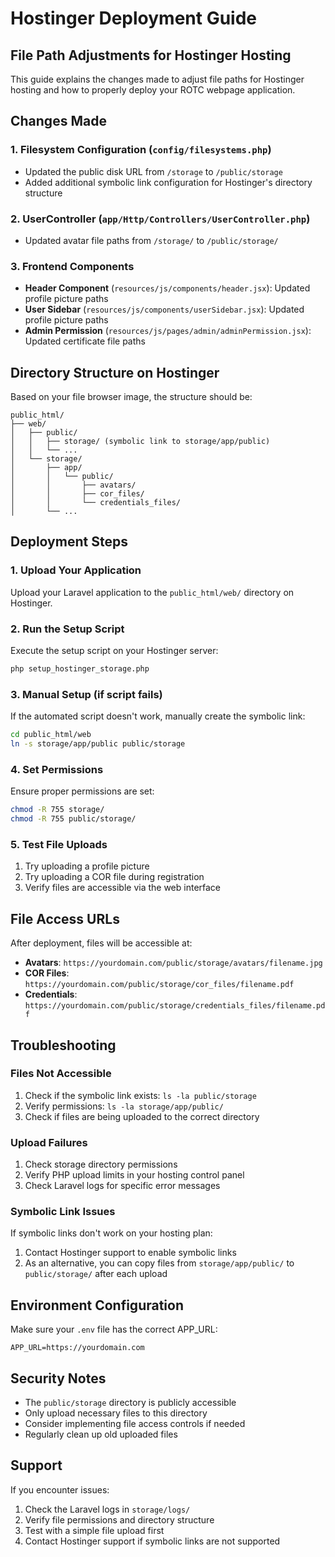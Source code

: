 # Hostinger Deployment Guide

## File Path Adjustments for Hostinger Hosting

This guide explains the changes made to adjust file paths for Hostinger hosting and how to properly deploy your ROTC webpage application.

## Changes Made

### 1. Filesystem Configuration (`config/filesystems.php`)
- Updated the public disk URL from `/storage` to `/public/storage`
- Added additional symbolic link configuration for Hostinger's directory structure

### 2. UserController (`app/Http/Controllers/UserController.php`)
- Updated avatar file paths from `/storage/` to `/public/storage/`

### 3. Frontend Components
- **Header Component** (`resources/js/components/header.jsx`): Updated profile picture paths
- **User Sidebar** (`resources/js/components/userSidebar.jsx`): Updated profile picture paths  
- **Admin Permission** (`resources/js/pages/admin/adminPermission.jsx`): Updated certificate file paths

## Directory Structure on Hostinger

Based on your file browser image, the structure should be:
```
public_html/
├── web/
│   ├── public/
│   │   ├── storage/ (symbolic link to storage/app/public)
│   │   └── ...
│   └── storage/
│       ├── app/
│       │   └── public/
│       │       ├── avatars/
│       │       ├── cor_files/
│       │       └── credentials_files/
│       └── ...
```

## Deployment Steps

### 1. Upload Your Application
Upload your Laravel application to the `public_html/web/` directory on Hostinger.

### 2. Run the Setup Script
Execute the setup script on your Hostinger server:
```bash
php setup_hostinger_storage.php
```

### 3. Manual Setup (if script fails)
If the automated script doesn't work, manually create the symbolic link:
```bash
cd public_html/web
ln -s storage/app/public public/storage
```

### 4. Set Permissions
Ensure proper permissions are set:
```bash
chmod -R 755 storage/
chmod -R 755 public/storage/
```

### 5. Test File Uploads
1. Try uploading a profile picture
2. Try uploading a COR file during registration
3. Verify files are accessible via the web interface

## File Access URLs

After deployment, files will be accessible at:
- **Avatars**: `https://yourdomain.com/public/storage/avatars/filename.jpg`
- **COR Files**: `https://yourdomain.com/public/storage/cor_files/filename.pdf`
- **Credentials**: `https://yourdomain.com/public/storage/credentials_files/filename.pdf`

## Troubleshooting

### Files Not Accessible
1. Check if the symbolic link exists: `ls -la public/storage`
2. Verify permissions: `ls -la storage/app/public/`
3. Check if files are being uploaded to the correct directory

### Upload Failures
1. Check storage directory permissions
2. Verify PHP upload limits in your hosting control panel
3. Check Laravel logs for specific error messages

### Symbolic Link Issues
If symbolic links don't work on your hosting plan:
1. Contact Hostinger support to enable symbolic links
2. As an alternative, you can copy files from `storage/app/public/` to `public/storage/` after each upload

## Environment Configuration

Make sure your `.env` file has the correct APP_URL:
```env
APP_URL=https://yourdomain.com
```

## Security Notes

- The `public/storage` directory is publicly accessible
- Only upload necessary files to this directory
- Consider implementing file access controls if needed
- Regularly clean up old uploaded files

## Support

If you encounter issues:
1. Check the Laravel logs in `storage/logs/`
2. Verify file permissions and directory structure
3. Test with a simple file upload first
4. Contact Hostinger support if symbolic links are not supported
